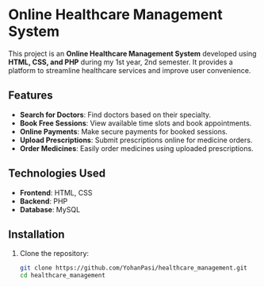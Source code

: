 # Online Healthcare Management System  

This project is an **Online Healthcare Management System** developed using **HTML, CSS, and PHP** during my 1st year, 2nd semester. It provides a platform to streamline healthcare services and improve user convenience.  

## Features  
- **Search for Doctors**: Find doctors based on their specialty.  
- **Book Free Sessions**: View available time slots and book appointments.  
- **Online Payments**: Make secure payments for booked sessions.  
- **Upload Prescriptions**: Submit prescriptions online for medicine orders.  
- **Order Medicines**: Easily order medicines using uploaded prescriptions.  

## Technologies Used  
- **Frontend**: HTML, CSS  
- **Backend**: PHP  
- **Database**: MySQL  

## Installation  

1. Clone the repository:  
   ```bash
   git clone https://github.com/YohanPasi/healthcare_management.git
   cd healthcare_management
